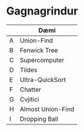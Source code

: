 # Gagnagrindur

|  | Dæmi |
| ----------- | ----------- |
| A | Union-Find |
| B | Fenwick Tree |
| C | Supercomputer |
| D | Tildes |
| E | Ultra-QuickSort |
| F | Chatter |
| G | Cvjitici |
| H | Almost Union-Find |
| I | Dropping Ball |